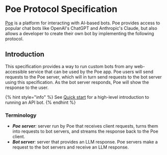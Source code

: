 # Poe Protocol Specification

[Poe](https://poe.com/) is a platform for interacting with AI-based bots. Poe provides access to popular chat bots like OpenAI's ChatGPT and Anthropic's Claude, but also allows a developer to create their own bot by implementing the following protocol.

## Introduction

This specification provides a way to run custom bots from any web-accessible service that can be used by the Poe app. Poe users will send requests to the Poe server, which will in turn send requests to the bot server using this specification. As the bot server responds, Poe will show the response to the user.

{% hint style="info" %}
See [Quick start](../quick-start.md) for a high-level introduction to running an API bot.
{% endhint %}

### Terminology

* _**Poe server**:_ server run by Poe that receives client requests, turns them into requests to bot servers, and streams the response back to the Poe client.
* _**Bot server**:_ server that provides an LLM response. Poe servers make a request to the bot servers and receive an LLM response.


